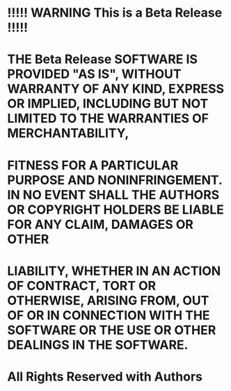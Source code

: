 # !!!!! WARNING This is a Beta Release !!!!!
# THE Beta Release SOFTWARE IS PROVIDED "AS IS", WITHOUT WARRANTY OF ANY KIND,  EXPRESS OR IMPLIED, INCLUDING BUT NOT LIMITED TO THE WARRANTIES OF MERCHANTABILITY,
# FITNESS FOR A PARTICULAR PURPOSE AND NONINFRINGEMENT. IN NO EVENT SHALL THE  AUTHORS OR COPYRIGHT HOLDERS BE LIABLE FOR ANY CLAIM, DAMAGES OR OTHER
# LIABILITY, WHETHER IN AN ACTION OF CONTRACT, TORT OR OTHERWISE, ARISING FROM,  OUT OF OR IN CONNECTION WITH THE SOFTWARE OR THE USE OR OTHER DEALINGS IN THE SOFTWARE.  
# All Rights Reserved with Authors
